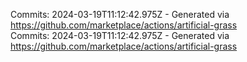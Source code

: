 Commits: 2024-03-19T11:12:42.975Z - Generated via https://github.com/marketplace/actions/artificial-grass
<br>
Commits: 2024-03-19T11:12:42.975Z - Generated via https://github.com/marketplace/actions/artificial-grass
<br>
